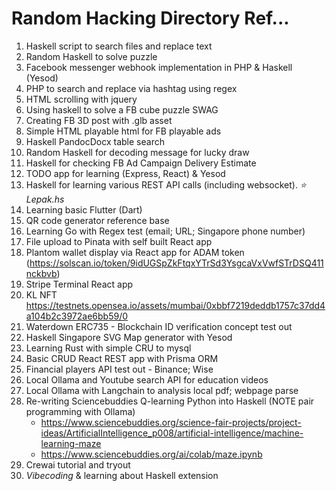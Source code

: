 # Random Hacking Directory Ref...

1. Haskell script to search files and replace text
2. Random Haskell to solve puzzle
3. Facebook messenger webhook implementation in PHP & Haskell (Yesod)
4. PHP to search and replace via hashtag using regex 
5. HTML scrolling with jquery
6. Using haskell to solve a FB cube puzzle SWAG
7. Creating FB 3D post with .glb asset
8. Simple HTML playable html for FB playable ads
9. Haskell PandocDocx table search
10. Random Haskell for decoding message for lucky draw
11. Haskell for checking FB Ad Campaign Delivery Estimate
12. TODO app for learning (Express, React) & Yesod
13. Haskell for learning various REST API calls (including websocket). _⭐️ Lepak.hs_
14. Learning basic Flutter (Dart)
15. QR code generator reference base
16. Learning Go with Regex test (email; URL; Singapore phone number)
17. File upload to Pinata with self built React app
18. Plantom wallet display via React app for ADAM token (https://solscan.io/token/9idUGSpZkFtqxYTrSd3YsgcaVxVwfSTrDSQ411nckbvb)
19. Stripe Terminal React app
20. KL NFT https://testnets.opensea.io/assets/mumbai/0xbbf7219deddb1757c37dd4a104b2c3972ae6bb59/0
21. Waterdown ERC735 - Blockchain ID verification concept test out
22. Haskell Singapore SVG Map generator with Yesod
23. Learning Rust with simple CRU to mysql
24. Basic CRUD React REST app with Prisma ORM
25. Financial players API test out - Binance; Wise
26. Local Ollama and Youtube search API for education videos
27. Local Ollama with Langchain to analysis local pdf; webpage parse
28. Re-writing Sciencebuddies Q-learning Python into Haskell (NOTE pair programming with Ollama)
    - https://www.sciencebuddies.org/science-fair-projects/project-ideas/ArtificialIntelligence_p008/artificial-intelligence/machine-learning-maze
    - https://www.sciencebuddies.org/ai/colab/maze.ipynb
29. Crewai tutorial and tryout
30. _Vibecoding_ & learning about Haskell extension
